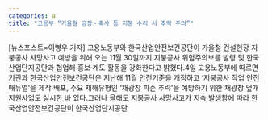 ```yaml
---
categories: a
title: "고용부 “가을철 공장‧축사 등 지붕 수리 시 추락 주의”"
---
```

[뉴스포스트=이병우 기자] 고용노동부와 한국산업안전보건공단이 가을철 건설현장 지붕공사 사망사고 예방을 위해 오는 11월 30일까지 지붕공사 위험주의보를 발령 및 한국산업단지공단과 협업해 홍보‧계도 활동을 강화한다고 밝혔다.4일 고용노동부에 따르면 기관과 한국산업안전보건공단은 지난해 11월 안전기준을 개정하고 ‘지붕공사 작업 안전 매뉴얼’을 제작‧배포, 주요 재해유형인 ‘채광창 파손 추락’을 예방하기 위한 채광창 덮개 지원사업도 실시한 바 있다.그러나 올해도 지붕공사 사망사고가 지속 발생함에 따라 한국산업안전보건공단이 한국산업단지공단